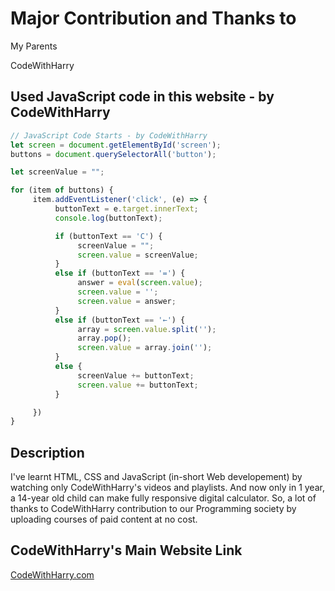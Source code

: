 # Major Contribution and Thanks to

My Parents

CodeWithHarry

## Used JavaScript code in this website - by CodeWithHarry

```javascript
// JavaScript Code Starts - by CodeWithHarry
let screen = document.getElementById('screen');
buttons = document.querySelectorAll('button');

let screenValue = "";

for (item of buttons) {
     item.addEventListener('click', (e) => {
          buttonText = e.target.innerText;
          console.log(buttonText);

          if (buttonText == 'C') {
               screenValue = "";
               screen.value = screenValue;
          }
          else if (buttonText == '=') {
               answer = eval(screen.value);
               screen.value = '';
               screen.value = answer;
          }
          else if (buttonText == '←') {
               array = screen.value.split('');
               array.pop();
               screen.value = array.join('');
          }
          else {
               screenValue += buttonText;
               screen.value += buttonText;
          }

     })
}

```

## Description 
I've learnt HTML, CSS and JavaScript (in-short Web developement) by watching only CodeWithHarry's videos and playlists. And now only in 1 year, a 14-year old child can make fully responsive digital calculator. So, a lot of thanks to CodeWithHarry contribution to our Programming society by uploading courses of paid content at no cost.
## CodeWithHarry's Main Website Link
[CodeWithHarry.com](https://www.codewithharry.com/)
